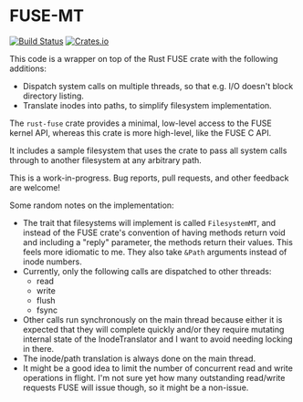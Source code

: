 # FUSE-MT

[![Build Status](https://travis-ci.org/wfraser/fuse-mt.svg?branch=master)](https://travis-ci.org/wfraser/fuse-mt)
[![Crates.io](https://img.shields.io/crates/v/fuse_mt.svg)](https://crates.io/crates/fuse_mt)

This code is a wrapper on top of the Rust FUSE crate with the following additions:
* Dispatch system calls on multiple threads, so that e.g. I/O doesn't block directory listing.
* Translate inodes into paths, to simplify filesystem implementation.

The `rust-fuse` crate provides a minimal, low-level access to the FUSE kernel API, whereas this crate is more high-level, like the FUSE C API.

It includes a sample filesystem that uses the crate to pass all system calls through to another filesystem at any arbitrary path.

This is a work-in-progress. Bug reports, pull requests, and other feedback are welcome!

Some random notes on the implementation:
* The trait that filesystems will implement is called `FilesystemMT`, and instead of the FUSE crate's convention of having methods return void and including a "reply" parameter, the methods return their values. This feels more idiomatic to me. They also take `&Path` arguments instead of inode numbers.
* Currently, only the following calls are dispatched to other threads:
    * read
    * write
    * flush
    * fsync
* Other calls run synchronously on the main thread because either it is expected that they will complete quickly and/or they require mutating internal state of the InodeTranslator and I want to avoid needing locking in there.
* The inode/path translation is always done on the main thread.
* It might be a good idea to limit the number of concurrent read and write operations in flight. I'm not sure yet how many outstanding read/write requests FUSE will issue though, so it might be a non-issue.
